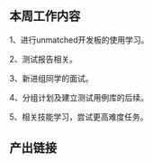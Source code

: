 ## 本周工作内容

1、进行unmatched开发板的使用学习。

2、测试报告相关。

3、新进组同学的面试。

4、分组计划及建立测试用例库的后续。

5、相关技能学习，尝试更高难度任务。

## 产出链接
